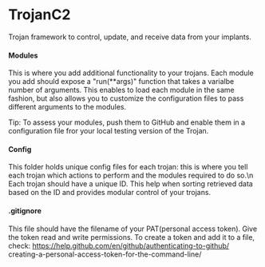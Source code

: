 # TrojanC2
Trojan framework to control, update, and receive data from your implants.


<h4>Modules</h4>

This is where you add additional functionality to your trojans.
Each module you add should expose a "run(**args)" function that takes a varialbe number of arguments. 
This enables to load each module in the same fashion, but also allows you to customize the configuration
files to pass different arguments to the modules. 

Tip: 
To assess your modules, push them to GitHub and enable them in a configuration file fror your local testing
version of the Trojan. 

<h4>Config</h4>

This folder holds unique config files for each trojan: this is where you tell each trojan which actions to perform and the modules required to do so.\n
Each trojan should have a unique ID. This help when sorting retrieved data based on the ID and provides modular
control of your trojans. 

<h4>.gitignore</h4>

This file should have the filename of your PAT(personal access token). Give the token read and write permissions.
To create a token and add it to a file, check: https://help.github.com/en/github/authenticating-to-github/
creating-a-personal-access-token-for-the-command-line/ 
